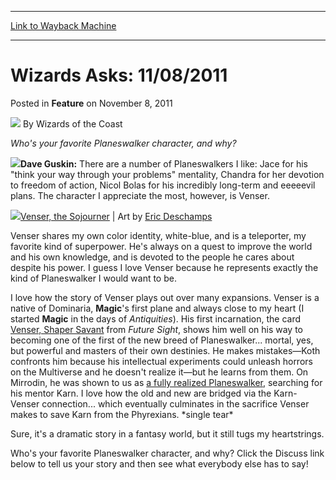 
---
[Link to Wayback Machine](https://web.archive.org/web/20220930194523/https://magic.wizards.com/en/articles/archive/feature/wizards-asks-11082011-2011-11-08)

[_metadata_:author]:- "Wizards of the Coast"
[_metadata_:description]:- "Who's your favorite Planeswalker character, and why?Dave Guskin: There are a number of Planeswalkers I like: Jace for his `think your way through your problems` mentality, Chandra for her devotion to freedom of action, Nicol Bolas for his incredibly long-term and eeeeevil plans. The character I appreciate the most, however, is Venser.Venser, the Sojourner | Art by Eric"
[_metadata_:generator]:- "Drupal 7 (http://drupal.org)"
[_metadata_:publish_date]:- "2011-11-08"
[_metadata_:title]:- "Wizards Asks: 11/08/2011"
[_metadata_:wayback_capture_timestamp]:- "2022-09-30 19:45:23+00:00"
[_metadata_:wayback_raw_url]:- "https://web.archive.org/web/20220930194523id_/https://magic.wizards.com/en/articles/archive/feature/wizards-asks-11082011-2011-11-08"
[_metadata_:wayback_url]:- "https://magic.wizards.com/en/articles/archive/feature/wizards-asks-11082011-2011-11-08"
---


Wizards Asks: 11/08/2011
========================



 Posted in **Feature**
 on November 8, 2011 






![](https://media.magic.wizards.com/styles/auth_small/public/images/person/wizards_author.jpg)
By Wizards of the Coast











*Who's your favorite Planeswalker character, and why?*

![](https://media.magic.wizards.com/image_legacy_migration/magic/images/mtgcom/authorpics/authorpic_daveguskin.jpg)**Dave Guskin:** There are a number of Planeswalkers I like: Jace for his "think your way through your problems" mentality, Chandra for her devotion to freedom of action, Nicol Bolas for his incredibly long-term and eeeeevil plans. The character I appreciate the most, however, is Venser.

![](https://media.magic.wizards.com/image_legacy_migration/images/magic/daily/activity/da837_venser.jpg)[Venser, the Sojourner](https://gatherer.wizards.com/Pages/Card/Details.aspx?name=Venser%2C+the+Sojourner) | Art by [Eric Deschamps](http://gatherer.wizards.com/Pages/Search/Default.aspx?output=spoiler&method=visual&action=advanced&artist=+%5B%22Eric+Deschamps%22%5D)

Venser shares my own color identity, white-blue, and is a teleporter, my favorite kind of superpower. He's always on a quest to improve the world and his own knowledge, and is devoted to the people he cares about despite his power. I guess I love Venser because he represents exactly the kind of Planeswalker I would want to be.

I love how the story of Venser plays out over many expansions. Venser is a native of Dominaria, **Magic**'s first plane and always close to my heart (I started **Magic** in the days of *Antiquities*). His first incarnation, the card [Venser, Shaper Savant](https://gatherer.wizards.com/Pages/Card/Details.aspx?name=Venser%2C+Shaper+Savant) from *Future Sight*, shows him well on his way to becoming one of the first of the new breed of Planeswalker... mortal, yes, but powerful and masters of their own destinies. He makes mistakes—Koth confronts him because his intellectual experiments could unleash horrors on the Multiverse and he doesn't realize it—but he learns from them. On Mirrodin, he was shown to us as [a fully realized Planeswalker](https://gatherer.wizards.com/Pages/Card/Details.aspx?name=Venser%2C+the+Sojourner), searching for his mentor Karn. I love how the old and new are bridged via the Karn-Venser connection... which eventually culminates in the sacrifice Venser makes to save Karn from the Phyrexians. \*single tear\*

Sure, it's a dramatic story in a fantasy world, but it still tugs my heartstrings.

  
Who's your favorite Planeswalker character, and why? Click the Discuss link below to tell us your story and then see what everybody else has to say!







